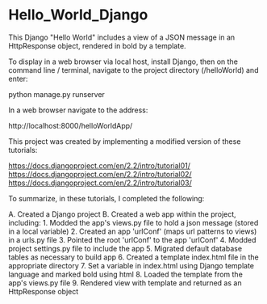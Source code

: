 # Hello_World_Django
This Django "Hello World" includes a view of a JSON message in an HttpResponse object, rendered in bold by a template. 

To display in a web browser via local host, install Django, then on the command line / terminal, navigate to the project directory (/helloWorld) and enter:

python manage.py runserver  

In a web browser navigate to the address:

http://localhost:8000/helloWorldApp/

This project was created by implementing a modified version of these tutorials:

https://docs.djangoproject.com/en/2.2/intro/tutorial01/
https://docs.djangoproject.com/en/2.2/intro/tutorial02/
https://docs.djangoproject.com/en/2.2/intro/tutorial03/

To summarize, in these tutorials, I completed the following: 

A. Created a Django project
B. Created a web app within the project, including:
    1. Modded the app's views.py file to hold a json message (stored in a local variable)
    2. Created an app 'urlConf' (maps url patterns to views) in a urls.py file
    3. Pointed the root 'urlConf' to the app 'urlConf'
    4. Modded project settings.py file to include the app 
    5. Migrated default database tables as necessary to build app
    6. Created a template index.html file in the appropriate directory
    7. Set a variable in index.html using Django template language and marked bold using html 
    8. Loaded the template from the app's views.py file
    9. Rendered view with template and returned as an HttpResponse object
